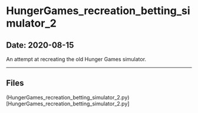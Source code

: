 # HungerGames_recreation_betting_simulator_2

## Date: 2020-08-15

An attempt at recreating the old Hunger Games simulator.

-----

## Files

(HungerGames_recreation_betting_simulator_2.py)[HungerGames_recreation_betting_simulator_2.py]